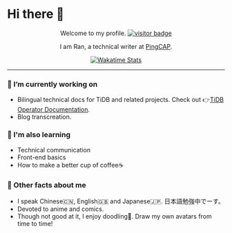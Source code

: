 # Hi there 👋

<div align="center">
  <p>Welcome to my profile. <a href="https://github.com/jwenjian/visitor-badge"><img src="https://visitor-badge.glitch.me/badge?page_id=ran-huang.ran-huang" alt="visitor badge"></a></p>
  <p>I am Ran, a technical writer at <a href="https://pingcap.com/">PingCAP</a>.</p>
 
  <a href="https://github.com/anuraghazra/github-readme-stats">
    <img alt="Wakatime Stats" src="https://github-readme-stats.ran-huang.vercel.app/api/wakatime/?username=yellowgomi&theme=dracula&custom_title=My%20Weekly%20Stats&v=2" />
  </a>
</div>

---

### 📝 I’m currently working on

- Bilingual technical docs for TiDB and related projects. Check out 👉[TiDB Operator Documentation](https://github.com/pingcap/docs-tidb-operator).
- Blog transcreation.

### 🔭 I'm also learning

- Technical communication
- Front-end basics
- How to make a better cup of coffee☕️

### 📢 Other facts about me

- I speak Chinese🇨🇳, English🇬🇧 and Japanese🇯🇵. 日本語勉強中でーす。
- Devoted to anime and comics.
- Though not good at it, I enjoy doodling🎨. Draw my own avatars from time to time!

<!--
<div align="center">
  <a href="https://github.com/anuraghazra/github-readme-stats">
    <img alt="GitHub Stats" src="https://github-readme-stats.ran-huang.vercel.app/api?username=ran-huang&show_icons=true&count_private=true&hide=stars,issues&theme=dracula" />
  </a>
  <a href="https://github.com/anuraghazra/github-readme-stats">
      <img alt="Most Used Languages" src="https://github-readme-stats.ran-huang.vercel.app/api/top-langs/?username=ran-huang&langs-count=4&theme=dracula&layout=compact" />
  </a>
</div>
-->
